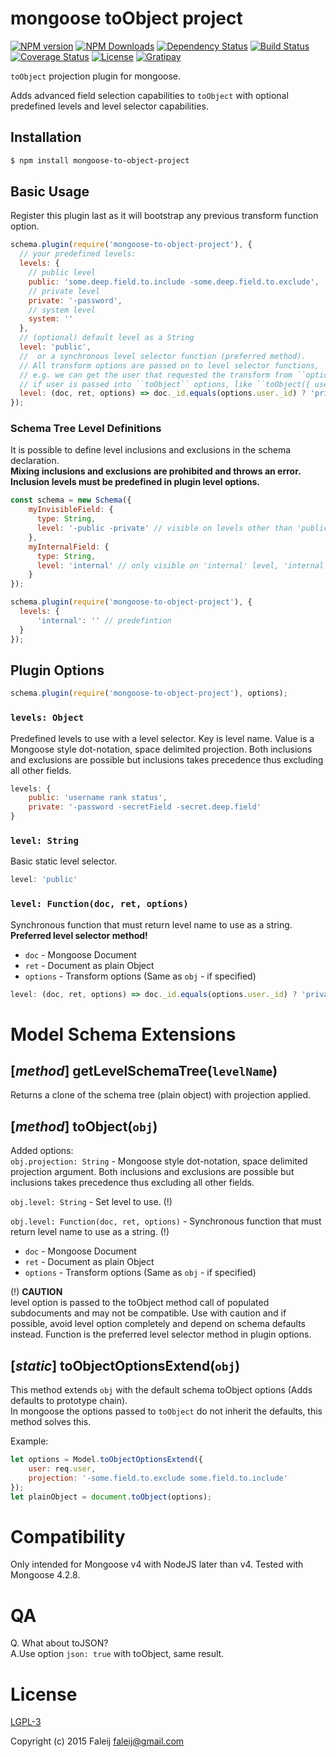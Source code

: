 # mongoose toObject project
[![NPM version][npm-image]][npm-url] [![NPM Downloads][downloads-image]][downloads-url] [![Dependency Status][dependency-image]][dependency-url] [![Build Status][travis-image]][travis-url] [![Coverage Status][coveralls-image]][coveralls-url] [![License][license-image]](LICENSE) [![Gratipay][gratipay-image]][gratipay-url]

`toObject` projection plugin for mongoose.

Adds advanced field selection capabilities to `toObject` with optional predefined levels and level selector capabilities.

## Installation

```bash
$ npm install mongoose-to-object-project
```

## Basic Usage
Register this plugin last as it will bootstrap any previous transform function option.

```javascript
schema.plugin(require('mongoose-to-object-project'), {
  // your predefined levels:
  levels: {
    // public level
    public: 'some.deep.field.to.include -some.deep.field.to.exclude',
    // private level
    private: '-password',
    // system level
    system: ''
  },
  // (optional) default level as a String
  level: 'public',
  //  or a synchronous level selector function (preferred method).
  // All transform options are passed on to level selector functions,
  // e.g. we can get the user that requested the transform from ``options.user``
  // if user is passed into ``toObject`` options, like ``toObject({ user: req.user })``.
  level: (doc, ret, options) => doc._id.equals(options.user._id) ? 'private' : 'public'
});
```

### Schema Tree Level Definitions
It is possible to define level inclusions and exclusions in the schema declaration.<br>**Mixing inclusions and exclusions are prohibited and throws an error.**<br>**Inclusion levels must be predefined in plugin level options.**

```javascript
const schema = new Schema({
    myInvisibleField: {
      type: String,
      level: '-public -private' // visible on levels other than 'public' and 'private'
    },
    myInternalField: {
      type: String,
      level: 'internal' // only visible on 'internal' level, 'internal' must be predefined.
    }
});

schema.plugin(require('mongoose-to-object-project'), {
  levels: {
      'internal': '' // predefintion
  }
});
```

## Plugin Options

```javascript
schema.plugin(require('mongoose-to-object-project'), options);
```

### `levels: Object`
Predefined levels to use with a level selector. Key is level name. Value is a Mongoose style dot-notation, space delimited projection. Both inclusions and exclusions are possible but inclusions takes precedence thus excluding all other fields.

```javascript
levels: {
    public: 'username rank status',
    private: '-password -secretField -secret.deep.field'
}
```

### `level: String`
Basic static level selector.

```javascript
level: 'public'
```

### `level: Function(doc, ret, options)`
Synchronous function that must return level name to use as a string. **Preferred level selector method!**
- `doc` - Mongoose Document
- `ret` - Document as plain Object
- `options` - Transform options (Same as `obj` - if specified)

```javascript
level: (doc, ret, options) => doc._id.equals(options.user._id) ? 'private' : 'public'
```

# Model Schema Extensions
## [_method_] getLevelSchemaTree(``levelName``)
Returns a clone of the schema tree (plain object) with projection applied.

## [_method_] toObject(``obj``)
Added options:<br>`obj.projection: String` - Mongoose style dot-notation, space delimited projection argument. Both inclusions and exclusions are possible but inclusions takes precedence thus excluding all other fields.

`obj.level: String` - Set level to use. (!)

`obj.level: Function(doc, ret, options)` - Synchronous function that must return level name to use as a string. (!)
- `doc` - Mongoose Document
- `ret` - Document as plain Object
- `options` - Transform options (Same as `obj` - if specified)

(!) **CAUTION**<br>level option is passed to the toObject method call of populated subdocuments and may not be compatible. Use with caution and if possible, avoid level option completely and depend on schema defaults instead. Function is the preferred level selector method in plugin options.

## [_static_] toObjectOptionsExtend(``obj``)
This method extends `obj` with the default schema toObject options (Adds defaults to prototype chain).<br>In mongoose the options passed to `toObject` do not inherit the defaults, this method solves this.

Example:

```javascript
let options = Model.toObjectOptionsExtend({
    user: req.user,
    projection: '-some.field.to.exclude some.field.to.include'
});
let plainObject = document.toObject(options);
```

# Compatibility
Only intended for Mongoose v4 with NodeJS later than v4. Tested with Mongoose 4.2.8.

# QA
Q. What about toJSON?<br>A.Use option `json: true` with toObject, same result.

# License
[LGPL-3](LICENSE)

Copyright (c) 2015 Faleij [faleij@gmail.com](mailto:faleij@gmail.com)

[npm-image]: http://img.shields.io/npm/v/mongoose-to-object-project.svg
[npm-url]: https://npmjs.org/package/mongoose-to-object-project
[downloads-image]: https://img.shields.io/npm/dm/mongoose-to-object-project.svg
[downloads-url]: https://npmjs.org/package/mongoose-to-object-project
[dependency-image]: https://gemnasium.com/Faleij/mongoose-toObject-project.svg
[dependency-url]: https://gemnasium.com/Faleij/mongoose-toObject-project
[travis-image]: https://travis-ci.org/Faleij/mongoose-toObject-project.svg?branch=master
[travis-url]: https://travis-ci.org/Faleij/mongoose-toObject-project
[coveralls-image]: https://coveralls.io/repos/Faleij/mongoose-toObject-project/badge.svg?branch=master&service=github
[coveralls-url]: https://coveralls.io/github/Faleij/mongoose-toObject-project?branch=master
[license-image]: https://img.shields.io/badge/license-LGPL3.0-blue.svg
[gratipay-image]: https://img.shields.io/gratipay/faleij.svg
[gratipay-url]: https://gratipay.com/faleij/
